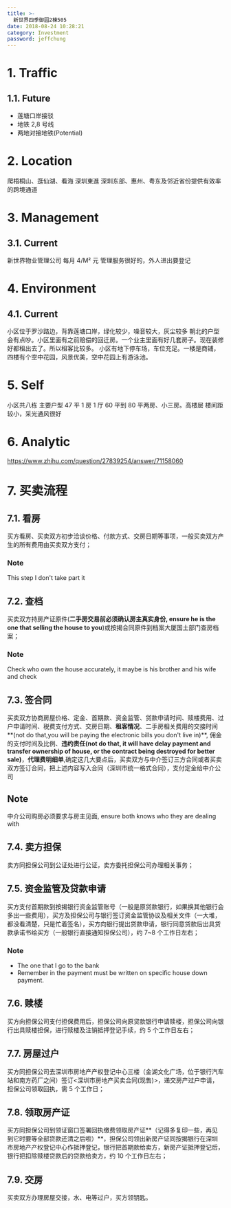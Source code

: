 ```yaml
---
title: >-
  新世界四季御园2棟505
date: 2018-08-24 10:28:21
category: Investment
password: jeffchung
---
```


# 1. Traffic

## 1.1. Future

- 莲塘口岸接驳
- 地铁 2,8 号线
- 两地对接地铁(Potential)

# 2. Location

爬梧桐山、逛仙湖、看海
深圳東進
深圳东部、惠州、粤东及邻近省份提供有效率的跨境通道

# 3. Management

## 3.1. Current

新世界物业管理公司 每月 4/M² 元 管理服务很好的，外人进出要登记

# 4. Environment

## 4.1. Current

小区位于罗沙路边，背靠莲塘口岸，绿化较少，噪音较大，灰尘较多
朝北的户型会有点吵。小区里面有之前赔偿的回迁房。一个业主里面有好几套房子。现在装修好都租出去了。所以租客比较多。
小区有地下停车场，车位充足。一楼是商铺，四楼有个空中花园，风景优美，空中花园上有游泳池。

# 5. Self

小区共八栋 主要户型 47 平 1 房 1 厅 60 平到 80 平两房、小三房。高楼层 楼间距较小，采光通风很好

# 6. Analytic

https://www.zhihu.com/question/27839254/answer/71158060

# 7. 买卖流程

## 7.1. 看房

买方看房、买卖双方初步洽谈价格、付款方式、交房日期等事项，一般买卖双方产生的所有费用由买卖双方支付；

### Note

This step I don't take part it

## 7.2. 查档

买卖双方持房产证原件(**二手房交易前必须确认房主真实身份, ensure he is the one that selling the house to you**)或按揭合同原件到档案大厦国土部门查房档案；

### Note

Check who own the house accurately, it maybe is his brother and his wife and check

## 7.3. 签合同

买卖双方协商房屋价格、定金、首期款、资金监管、贷款申请时间、赎楼费用、过户申请时间、税费支付方式、交房日期、**租客情况**、二手房相关费用的交接时间**(not do that,you will be paying the electronic bills you don't live in)**, 佣金的支付时间及比例、**违约责任(not do that, it will have delay payment and transfer ownership of house, or the contract being destroyed for better sale)**，**代理费明细单**,确定这几大要点后，买卖双方与中介签订三方合同或者买卖双方签订合同，把上述内容写入合同（深圳市统一格式合同），支付定金给中介公司

## Note

中介公司购房必须要求与房主见面, ensure both knows who they are dealing with

## 7.4. 卖方担保

卖方同担保公司到公证处进行公证，卖方委托担保公司办理相关事务；

## 7.5. 资金监管及贷款申请

买方支付首期款到按揭银行资金监管账号（一般是原贷款银行，如果换其他银行会多出一些费用），买方及担保公司与银行签订资金监管协议及相关文件（一大堆，都没看清楚，只是忙着签名），买方向银行提出贷款申请，银行同意贷款后出具贷款承诺书给买方（一般银行直接通知担保公司），约 7~8 个工作日左右；

### Note

- The one that I go to the bank
- Remember in the payment must be written on specific house down payment.

## 7.6. 赎楼

买方向担保公司支付担保费用后，担保公司向原贷款银行申请赎楼，担保公司向银行出具赎楼担保，进行赎楼及注销抵押登记手续，约 5 个工作日左右；

## 7.7. 房屋过户

买方同担保公司去深圳市房地产产权登记中心三楼（金湖文化广场，位于银行汽车站和南方药厂之间）签订<深圳市房地产买卖合同(现售)>，递交房产过户申请，担保公司领取回执，需 5 个工作日；

## 7.8. 领取房产证

买方同担保公司到领证窗口签署回执缴费领取房产证**（记得多复印一些，再见到它时要等全部贷款还清之后啦）**，担保公司领出新房产证同按揭银行在深圳市房地产产权登记中心作抵押登记，银行把首期款给卖方，新房产证抵押登记后，银行把扣除赎楼贷款后的贷款给卖方，约 10 个工作日左右；

## 7.9. 交房

买卖双方办理房屋交接，水、电等过户，买方领钥匙。
